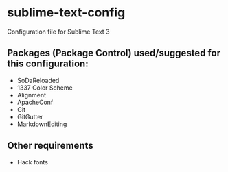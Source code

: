 # sublime-text-config
Configuration file for Sublime Text 3

## Packages (Package Control) used/suggested for this configuration:
- SoDaReloaded
- 1337 Color Scheme
- Alignment
- ApacheConf
- Git
- GitGutter
- MarkdownEditing

## Other requirements
- Hack fonts
